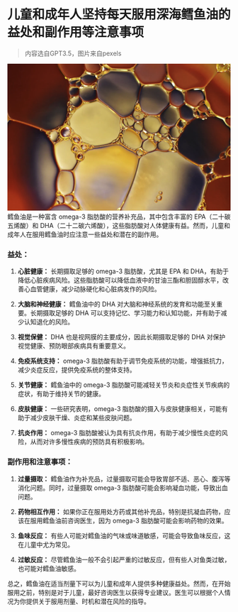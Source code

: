 # 儿童和成年人坚持每天服用深海鳕鱼油的益处和副作用等注意事项

> 内容选自GPT3.5，图片来自pexels

![](assets/20230828125126.png)
鳕鱼油是一种富含 omega-3 脂肪酸的营养补充品，其中包含丰富的 EPA（二十碳五烯酸）和 DHA（二十二碳六烯酸），这些脂肪酸对人体健康有益。然而，儿童和成年人在服用鳕鱼油时应注意一些益处和潜在的副作用。

### **益处：**

1. **心脏健康：** 长期摄取足够的 omega-3 脂肪酸，尤其是 EPA 和 DHA，有助于降低心脏疾病风险。这些脂肪酸可以降低血液中的甘油三酯和胆固醇水平，改善心血管健康，减少动脉硬化和心脏病发作的风险。
   
2. **大脑和神经健康：** 鳕鱼油中的 DHA 对大脑和神经系统的发育和功能至关重要。长期摄取足够的 DHA 可以支持记忆、学习能力和认知功能，并有助于减少认知退化的风险。
   
3. **视觉保健：** DHA 也是视网膜的主要成分，因此长期摄取足够的 DHA 对保护视觉健康、预防眼部疾病具有重要意义。
   
4. **免疫系统支持：** omega-3 脂肪酸有助于调节免疫系统的功能，增强抵抗力，减少炎症反应，提供免疫系统的整体支持。
   
5. **关节健康：** 鳕鱼油中的 omega-3 脂肪酸可能减轻关节炎和炎症性关节疾病的症状，有助于维持关节的健康。
   
6. **皮肤健康：** 一些研究表明，omega-3 脂肪酸的摄入与皮肤健康相关，可能有助于减少皮肤干燥、炎症和某些皮肤问题。
   
7. **抗炎作用：** omega-3 脂肪酸被认为具有抗炎作用，有助于减少慢性炎症的风险，从而对许多慢性疾病的预防具有积极影响。

### **副作用和注意事项：**

1. **过量摄取：** 鳕鱼油作为补充品，过量摄取可能会导致胃部不适、恶心、腹泻等消化问题。同时，过量摄取 omega-3 脂肪酸可能会影响凝血功能，导致出血问题。

2. **药物相互作用：** 如果你正在服用处方药或其他补充品，特别是抗凝血药物，应该在服用鳕鱼油前咨询医生，因为 omega-3 脂肪酸可能会影响药物的效果。

3. **鱼味反应：** 有些人可能对鳕鱼油的气味或味道敏感，可能会导致鱼味反应，这在儿童中尤为常见。

4. **过敏反应：** 尽管鳕鱼油一般不会引起严重的过敏反应，但有些人对鱼类过敏，也可能对鳕鱼油敏感。

总之，鳕鱼油在适当剂量下可以为儿童和成年人提供多种健康益处。然而，在开始服用之前，特别是对于儿童，最好咨询医生以获得专业建议。医生可以根据个人情况为你提供关于服用剂量、时机和潜在风险的指导。
